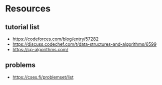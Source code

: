 # Resources

## tutorial list

* <https://codeforces.com/blog/entry/57282>
* <https://discuss.codechef.com/t/data-structures-and-algorithms/6599>
* <https://cp-algorithms.com/>

## problems

* <https://cses.fi/problemset/list>
